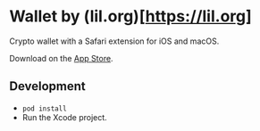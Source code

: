 # Wallet by (lil.org)[https://lil.org]
Crypto wallet with a Safari extension for iOS and macOS.

Download on the [App Store](https://tokenary.io/get).

## Development

* `pod install`
* Run the Xcode project.
